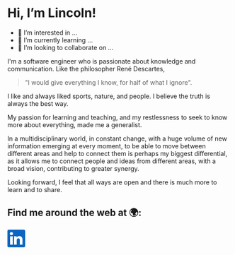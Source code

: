 # Hi, I’m Lincoln!

- 👀 I’m interested in ...
- 🌱 I’m currently learning ...
- 💞️ I’m looking to collaborate on ...

I'm a software engineer who is passionate about knowledge and communication. Like the philosopher René Descartes, 

> "I would give everything I know, for half of what I ignore". 

I like and always liked sports, nature, and people. I believe the truth is always the best way.

My passion for learning and teaching, and my restlessness to seek to know more about everything, made me a generalist.

In a multidisciplinary world, in constant change, with a huge volume of new information emerging at every moment, to be able to move between different areas and help to connect them is perhaps my biggest differential, as it allows me to connect people and ideas from different areas, with a broad vision, contributing to greater synergy.

Looking forward, I feel that all ways are open and there is much more to learn and to share.

## Find me around the web at 🌍:

[![LinkedIn](https://github.com/maclinc/maclinc/blob/main/In-Blue-40.png)](https://www.linkedin.com/in/lincoln-machado-udi/)





<!---
maclinc/maclinc is a ✨ special ✨ repository because its `README.md` (this file) appears on your GitHub profile.
You can click the Preview link to take a look at your changes.
--->

